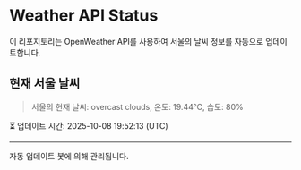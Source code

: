 
# Weather API Status

이 리포지토리는 OpenWeather API를 사용하여 서울의 날씨 정보를 자동으로 업데이트합니다.

## 현재 서울 날씨
> 서울의 현재 날씨: overcast clouds, 온도: 19.44°C, 습도: 80%

⏳ 업데이트 시간: 2025-10-08 19:52:13 (UTC)

---
자동 업데이트 봇에 의해 관리됩니다.
